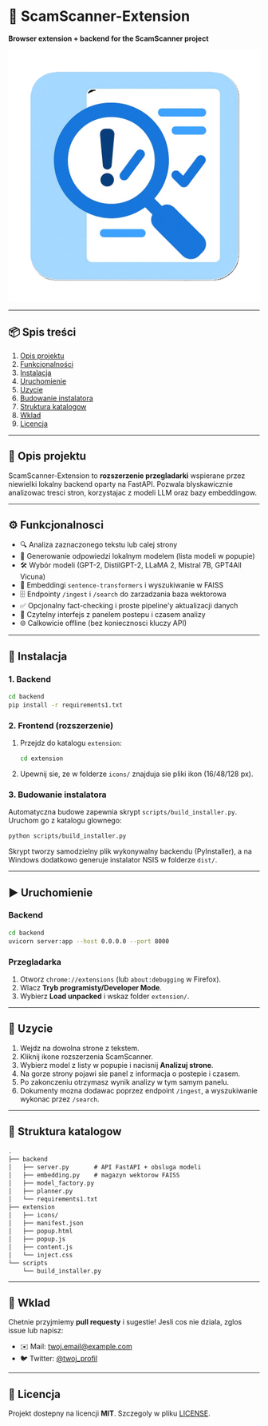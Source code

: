 # 🚀 ScamScanner-Extension

**Browser extension + backend for the ScamScanner project**

![ScamScanner Logo](extension/icons/icon.png)

---

## 📦 Spis treści
1. [Opis projektu](#opis-projektu)
2. [Funkcjonalności](#funkcjonalnosci)
3. [Instalacja](#instalacja)
4. [Uruchomienie](#uruchomienie)
5. [Uzycie](#uzycie)
6. [Budowanie instalatora](#budowanie-instalatora)
7. [Struktura katalogow](#struktura-katalogow)
8. [Wklad](#wklad)
9. [Licencja](#licencja)

---

## 📝 Opis projektu
ScamScanner-Extension to **rozszerzenie przegladarki** wspierane przez niewielki lokalny backend oparty na FastAPI. Pozwala blyskawicznie analizowac tresci stron, korzystajac z modeli LLM oraz bazy embeddingow.

---

## ⚙️ Funkcjonalnosci

* 🔍 Analiza zaznaczonego tekstu lub calej strony
* 🤖 Generowanie odpowiedzi lokalnym modelem (lista modeli w popupie)
* 🛠️ Wybór modeli (GPT-2, DistilGPT-2, LLaMA 2, Mistral 7B, GPT4All Vicuna)
* 🧠 Embeddingi `sentence-transformers` i wyszukiwanie w FAISS
* 🗄️ Endpointy `/ingest` i `/search` do zarzadzania baza wektorowa
* ✅ Opcjonalny fact-checking i proste pipeline'y aktualizacji danych
* 🎨 Czytelny interfejs z panelem postepu i czasem analizy
* 🌐 Calkowicie offline (bez koniecznosci kluczy API)

---

## 🚀 Instalacja

### 1. Backend

```bash
cd backend
pip install -r requirements1.txt
```

### 2. Frontend (rozszerzenie)

1. Przejdz do katalogu `extension`:

   ```bash
   cd extension
   ```
2. Upewnij sie, ze w folderze `icons/` znajduja sie pliki ikon (16/48/128 px).

### 3. Budowanie instalatora

Automatyczna budowe zapewnia skrypt `scripts/build_installer.py`. Uruchom go z katalogu glownego:

```bash
python scripts/build_installer.py
```

Skrypt tworzy samodzielny plik wykonywalny backendu (PyInstaller), a na Windows dodatkowo generuje instalator NSIS w folderze `dist/`.

---

## ▶️ Uruchomienie

### Backend

```bash
cd backend
uvicorn server:app --host 0.0.0.0 --port 8000
```

### Przegladarka

1. Otworz `chrome://extensions` (lub `about:debugging` w Firefox).
2. Wlacz **Tryb programisty/Developer Mode**.
3. Wybierz **Load unpacked** i wskaz folder `extension/`.

---

## 🎯 Uzycie

1. Wejdz na dowolna strone z tekstem.
2. Kliknij ikone rozszerzenia ScamScanner.
3. Wybierz model z listy w popupie i nacisnij **Analizuj strone**.
4. Na gorze strony pojawi sie panel z informacja o postepie i czasem.
5. Po zakonczeniu otrzymasz wynik analizy w tym samym panelu.
6. Dokumenty mozna dodawac poprzez endpoint `/ingest`, a wyszukiwanie wykonac przez `/search`.

---

## 📂 Struktura katalogow

```text
.
├── backend
│   ├── server.py       # API FastAPI + obsluga modeli
│   ├── embedding.py    # magazyn wektorow FAISS
│   ├── model_factory.py
│   ├── planner.py
│   └── requirements1.txt
├── extension
│   ├── icons/
│   ├── manifest.json
│   ├── popup.html
│   ├── popup.js
│   ├── content.js
│   └── inject.css
└── scripts
    └── build_installer.py
```

---

## 🙌 Wklad

Chetnie przyjmiemy **pull requesty** i sugestie! Jesli cos nie dziala, zglos issue lub napisz:

* ✉️ Mail: [twoj.email@example.com](mailto:twoj.email@example.com)
* 🐦 Twitter: [@twoj_profil](https://twitter.com/twoj_profil)

---

## 📜 Licencja

Projekt dostepny na licencji **MIT**. Szczegoly w pliku [LICENSE](LICENSE).


